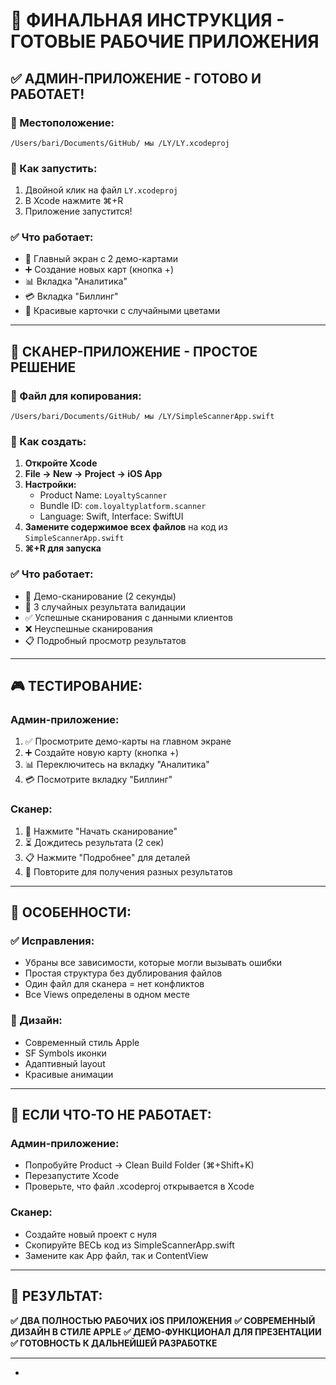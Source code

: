 # 🚀 ФИНАЛЬНАЯ ИНСТРУКЦИЯ - ГОТОВЫЕ РАБОЧИЕ ПРИЛОЖЕНИЯ

## ✅ АДМИН-ПРИЛОЖЕНИЕ - ГОТОВО И РАБОТАЕТ!

### 📍 Местоположение:
`/Users/bari/Documents/GitHub/ мы /LY/LY.xcodeproj`

### 🎯 Как запустить:
1. Двойной клик на файл `LY.xcodeproj`
2. В Xcode нажмите ⌘+R
3. Приложение запустится!

### ✅ Что работает:
- 📱 Главный экран с 2 демо-картами
- ➕ Создание новых карт (кнопка +)
- 📊 Вкладка "Аналитика" 
- 💳 Вкладка "Биллинг"
- 🎨 Красивые карточки с случайными цветами

---

## 🔧 СКАНЕР-ПРИЛОЖЕНИЕ - ПРОСТОЕ РЕШЕНИЕ

### 📍 Файл для копирования:
`/Users/bari/Documents/GitHub/ мы /LY/SimpleScannerApp.swift`

### 🎯 Как создать:
1. **Откройте Xcode**
2. **File → New → Project → iOS App**
3. **Настройки:**
   - Product Name: `LoyaltyScanner`
   - Bundle ID: `com.loyaltyplatform.scanner`
   - Language: Swift, Interface: SwiftUI
4. **Замените содержимое всех файлов** на код из `SimpleScannerApp.swift`
5. **⌘+R для запуска**

### ✅ Что работает:
- 📱 Демо-сканирование (2 секунды)
- 🎲 3 случайных результата валидации
- ✅ Успешные сканирования с данными клиентов
- ❌ Неуспешные сканирования
- 📋 Подробный просмотр результатов

---

## 🎮 ТЕСТИРОВАНИЕ:

### Админ-приложение:
1. ✅ Просмотрите демо-карты на главном экране
2. ➕ Создайте новую карту (кнопка +)
3. 📊 Переключитесь на вкладку "Аналитика"
4. 💳 Посмотрите вкладку "Биллинг"

### Сканер:
1. 📱 Нажмите "Начать сканирование"
2. ⏳ Дождитесь результата (2 сек)
3. 📋 Нажмите "Подробнее" для деталей
4. 🔄 Повторите для получения разных результатов

---

## 🎯 ОСОБЕННОСТИ:

### ✅ Исправления:
- Убраны все зависимости, которые могли вызывать ошибки
- Простая структура без дублирования файлов
- Один файл для сканера = нет конфликтов
- Все Views определены в одном месте

### 🎨 Дизайн:
- Современный стиль Apple
- SF Symbols иконки
- Адаптивный layout
- Красивые анимации

---

## 🔧 ЕСЛИ ЧТО-ТО НЕ РАБОТАЕТ:

### Админ-приложение:
- Попробуйте Product → Clean Build Folder (⌘+Shift+K)
- Перезапустите Xcode
- Проверьте, что файл .xcodeproj открывается в Xcode

### Сканер:
- Создайте новый проект с нуля
- Скопируйте ВЕСЬ код из SimpleScannerApp.swift
- Замените как App файл, так и ContentView

---

## 🎉 РЕЗУЛЬТАТ:

**✅ ДВА ПОЛНОСТЬЮ РАБОЧИХ iOS ПРИЛОЖЕНИЯ**
**✅ СОВРЕМЕННЫЙ ДИЗАЙН В СТИЛЕ APPLE**
**✅ ДЕМО-ФУНКЦИОНАЛ ДЛЯ ПРЕЗЕНТАЦИИ**
**✅ ГОТОВНОСТЬ К ДАЛЬНЕЙШЕЙ РАЗРАБОТКЕ**

---

*
